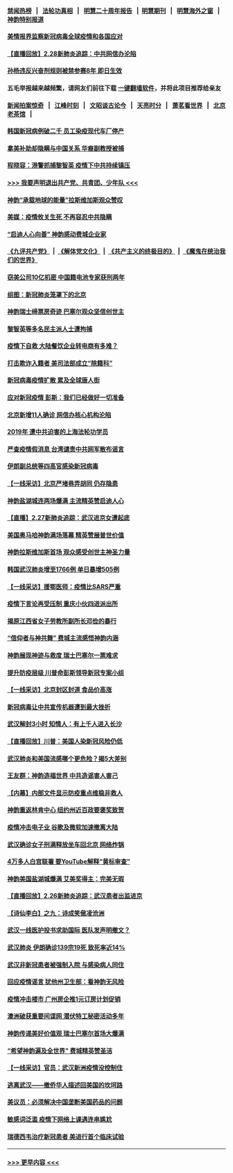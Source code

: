 #### [禁闻热榜](热点新闻.md?=0)  &nbsp;&nbsp;|&nbsp;&nbsp; [法轮功真相](https://github.com/gfw-breaker/truth/blob/master/README.md?=0) &nbsp;&nbsp;|&nbsp;&nbsp; [明慧二十周年报告](https://github.com/gfw-breaker/mh-reports/blob/master/README.md?=0) &nbsp;&nbsp;|&nbsp;&nbsp;[明慧期刊](https://github.com/gfw-breaker/mh-qikan) &nbsp;&nbsp;|&nbsp;&nbsp; [明慧海外之窗](https://github.com/gfw-breaker/mh-news/blob/master/README.md?=0) &nbsp;&nbsp;|&nbsp;&nbsp; [神韵特别报道](https://github.com/gfw-breaker/mh-news/blob/master/shenyun.md?=0)
#### [美情报界监察新冠病毒全球疫情和各国应对](../pages/nf4514/n11903098.md?t=02290231) 
#### [【直播回放】2.28新肺炎追踪：中共网信办沦陷](../pages/nf4514/n11902975.md?t=02290231) 
#### [孙杨违反兴奋剂规则被禁参赛8年 即日生效](../pages/nf4514/n11902928.md?t=02290231) 
#### 五毛举报越来越频繁，请网友们前往下载 [一键翻墙软件](https://github.com/gfw-breaker/ssr-accounts)，并将此项目推荐给亲友
#### [新闻拍案惊奇](https://github.com/gfw-breaker/banned-news/blob/master/pages/link4.md) &nbsp;&nbsp;|&nbsp;&nbsp; [江峰时刻](https://github.com/gfw-breaker/banned-news/blob/master/pages/link4.md) &nbsp;&nbsp;|&nbsp;&nbsp; [文昭谈古论今](https://github.com/gfw-breaker/banned-news/blob/master/pages/link4.md) &nbsp;&nbsp;|&nbsp;&nbsp; [天亮时分](https://github.com/gfw-breaker/banned-news/blob/master/pages/link4.md) &nbsp;&nbsp;|&nbsp;&nbsp; [萧茗看世界](https://github.com/gfw-breaker/banned-news/blob/master/pages/link4.md) &nbsp;&nbsp;|&nbsp;&nbsp; [北京老茶馆](https://github.com/gfw-breaker/banned-news/blob/master/pages/link4.md) &nbsp;&nbsp;|&nbsp;&nbsp; 
#### [韩国新冠病例破二千 员工染疫现代车厂停产](../pages/nf4514/n11902630.md?t=02290231) 
#### [拿美补助却隐瞒与中国关系 华裔副教授被捕](../pages/nf4514/n11901687.md?t=02290231) 
#### [程晓容：港警抓捕黎智英 疫情下中共持续镇压](../pages/nf4514/n11902595.md?t=02290231) 
#### [>>> 我要声明退出共产党、共青团、少年队 <<<](https://github.com/begood0513/goodnews/blob/master/quit/letter.md) 
#### [神韵“承载地球的能量”拉斯维加斯观众赞叹](../pages/nf4514/n11902489.md?t=02290231) 
#### [美媒：疫情攸关生死 不再容忍中共隐瞒](../pages/nf4514/n11901694.md?t=02290231) 
#### [“启迪人心向善” 神韵感动费城企业家](../pages/nf4514/n11902335.md?t=02290231) 
#### [《九评共产党》](https://github.com/begood0513/9ping.md/blob/master/README.md) &nbsp;|&nbsp; [《解体党文化》](../../../../jtdwh.md/blob/master/README.md)  &nbsp;|&nbsp; [《共产主义的终极目的》](../../../../gczydzjmd.md/blob/master/README.md) &nbsp;|&nbsp; [《魔鬼在统治我们的世界》](../../../../mgztzwmdsj.md/blob/master/README.md) 
#### [窃美公司10亿机密 中国籍电池专家获刑两年](../pages/nf4514/n11901996.md?t=02290231) 
#### [组图：新冠肺炎笼罩下的北京](../pages/nf4514/n11901202.md?t=02290231) 
#### [神韵瑞士缔票房奇迹 巴塞尔观众坚信创世主](../pages/nf4514/n11901860.md?t=02290231) 
#### [黎智英等多名民主派人士遭拘捕](../pages/nf4514/n11901691.md?t=02290231) 
#### [疫情下自救 大陆餐饮企业转电商有多难？](../pages/nf4514/n11901489.md?t=02290231) 
#### [打击欺诈入籍者 美司法部成立“除籍科”](../pages/nf4514/n11901364.md?t=02290231) 
#### [新冠病毒疫情扩散 累及全球唐人街](../pages/nf4514/n11901276.md?t=02290231) 
#### [应对新冠疫情 彭斯：我们已经做好一切准备](../pages/nf4514/n11901268.md?t=02290231) 
#### [北京新增11人确诊 网信办核心机构沦陷](../pages/nf4514/n11901041.md?t=02290231) 
#### [2019年 遭中共迫害的上海法轮功学员](../pages/nf4514/n11900714.md?t=02290231) 
#### [严查疫情假消息 台湾谴责中共网军散布谣言](../pages/nf4514/n11900739.md?t=02290231) 
#### [伊朗副总统等四高官感染新冠病毒](../pages/nf4514/n11900818.md?t=02290231) 
#### [【一线采访】北京严堵巷弄胡同 仍存隐患](../pages/nf4514/n11900723.md?t=02290231) 
#### [神韵盐湖城连两场爆满 主流精英赞启迪人心](../pages/nf4514/n11900603.md?t=02290231) 
#### [【直播】2.27新肺炎追踪：武汉进京女遭起底](../pages/nf4514/n11900415.md?t=02290231) 
#### [美国奥马哈神韵满场落幕 精英赞展普世价值](../pages/nf4514/n11900565.md?t=02290231) 
#### [神韵拉斯维加斯首场 观众感受创世主神圣力量](../pages/nf4514/n11900294.md?t=02290231) 
#### [韩国武汉肺炎增至1766例 单日暴增505例](../pages/nf4514/n11899748.md?t=02290231) 
#### [【一线采访】援鄂医师：疫情比SARS严重](../pages/nf4514/n11899583.md?t=02290231) 
#### [疫情下言论再受压制 重庆小伙四进派出所](../pages/nf4514/n11899264.md?t=02290231) 
#### [揭原江西省女子劳教所副所长邓俭的暴行](../pages/nf4514/n11898252.md?t=02290231) 
#### [“信仰者与神共舞” 费城主流感悟神韵内涵](../pages/nf4514/n11899302.md?t=02290231) 
#### [神韵展现神迹与救度 瑞士巴塞尔一票难求](../pages/nf4514/n11899191.md?t=02290231) 
#### [提升防疫层级 川普命彭斯领导新冠专案小组](../pages/nf4514/n11898934.md?t=02290231) 
#### [【一线采访】北京封区封道 食品价高涨](../pages/nf4514/n11898771.md?t=02290231) 
#### [新冠病毒让中共宣传机器遭到最大挫折](../pages/nf4514/n11898739.md?t=02290231) 
#### [武汉解封3小时 知情人：有上千人进入长沙](../pages/nf4514/n11898505.md?t=02290231) 
#### [【直播回放】川普：美国人染新冠风险仍低](../pages/nf4514/n11898088.md?t=02290231) 
#### [武汉肺炎和美国流感哪个更危险？揭5大差别](../pages/nf4514/n11888203.md?t=02290231) 
#### [王友群：神韵造福世界 中共造谣害人害己](../pages/nf4514/n11894895.md?t=02290231) 
#### [【内幕】内部文件显示防疫重点维稳非救人](../pages/nf4514/n11896183.md?t=02290231) 
#### [神韵重返林肯中心 纽约州近百政要褒奖致贺](../pages/nf4514/n11893366.md?t=02290231) 
#### [疫情冲击电子业 谷歌及微软加速撤离大陆](../pages/nf4514/n11898078.md?t=02290231) 
#### [武汉确诊女子刑满释放坐车回北京 网络炸锅](../pages/nf4514/n11897989.md?t=02290231) 
#### [4万多人白宫联署 要YouTube解释“黄标审查”](../pages/nf4514/n11897803.md?t=02290231) 
#### [神韵美国盐湖城爆满 艾美奖得主：完美无瑕](../pages/nf4514/n11897949.md?t=02290231) 
#### [【直播回放】2.26新肺炎追踪：武汉患者出监进京](../pages/nf4514/n11897551.md?t=02290231) 
#### [【诗仙李白】之九：诗成笑傲凌沧洲](../pages/nf4514/n11885478.md?t=02290231) 
#### [武汉一线医护投书求助国际 医队发声明撤文？](../pages/nf4514/n11897501.md?t=02290231) 
#### [武汉肺炎 伊朗确诊139宗19死 致死率近14%](../pages/nf4514/n11897547.md?t=02290231) 
#### [武汉非新冠患者被强制入院 与感染病人同住](../pages/nf4514/n11896414.md?t=02290231) 
#### [回应疫情谣言 犹他州卫生部：看神韵无风险](../pages/nf4514/n11896078.md?t=02290231) 
#### [疫情冲击楼市 广州房企推1元订房计划促销](../pages/nf4514/n11896386.md?t=02290231) 
#### [澳洲破获重要间谍网 潜伏特工秘密活动多年](../pages/nf4514/n11893839.md?t=02290231) 
#### [神韵传递美好价值观 瑞士巴塞尔首场大爆满](../pages/nf4514/n11896103.md?t=02290231) 
#### [“希望神韵遍及全世界” 费城精英赞圣洁](../pages/nf4514/n11897073.md?t=02290231) 
#### [【一线采访】官员：武汉新洲疫情没控制住](../pages/nf4514/n11895870.md?t=02290231) 
#### [逃离武汉——撤侨华人描述回美国的坎坷路](../pages/nf4514/n11895897.md?t=02290231) 
#### [美议员：必须解决中国垄断美国药品的问题](../pages/nf4514/n11895991.md?t=02290231) 
#### [敏感词泛滥 疫情下网络上课遇连串尴尬](../pages/nf4514/n11895793.md?t=02290231) 
#### [瑞德西韦治疗新冠患者 美进行首个临床试验](../pages/nf4514/n11895845.md?t=02290231) 

----
#### [ >>> 更早内容 <<< ](../indexes/nf4514-earlier.md)
